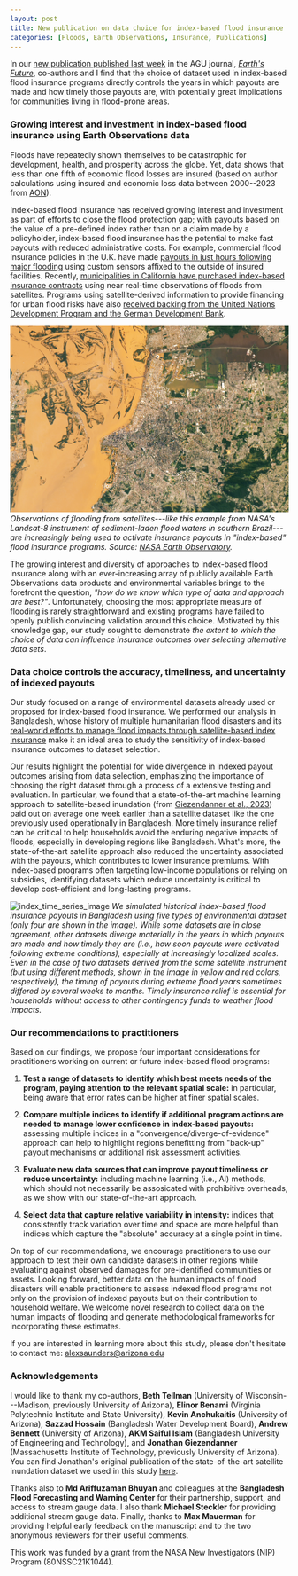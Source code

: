 ```yaml
---
layout: post
title: New publication on data choice for index-based flood insurance
categories: [Floods, Earth Observations, Insurance, Publications]
---
```


In our [new publication published last week](https://agupubs.onlinelibrary.wiley.com/doi/10.1029/2025EF005966?af=R) in the AGU journal, [_Earth's Future_](https://agupubs.onlinelibrary.wiley.com/journal/23284277), co-authors and I find that the choice of dataset used in index-based flood insurance programs directly controls the years in which payouts are made and how timely those payouts are, with potentially great implications for communities living in flood-prone areas.

### Growing interest and investment in index-based flood insurance using Earth Observations data

Floods have repeatedly shown themselves to be catastrophic for development, health, and prosperity across the globe. Yet, data shows that less than one fifth of economic flood losses are insured (based on author calculations using insured and economic loss data between 2000--2023 from [AON](https://www.aon.com/en/insights/reports/climate-and-catastrophe-report)). 

Index-based flood insurance has received growing interest and investment as part of efforts to close the flood protection gap; with payouts based on the value of a pre-defined index rather than on a claim made by a policyholder, index-based flood insurance has the potential to make fast payouts with reduced administrative costs. For example, commercial flood insurance policies in the U.K. have made [payouts in just hours following major flooding](https://floodflash.co/floodflash-pay-claim-in-under-4-hours/) using custom sensors affixed to the outside of insured facilities. Recently, [municipalities in California have purchased index-based insurance contracts](https://www.bloomberg.com/news/features/2025-03-11/a-bay-area-city-pioneers-urban-scale-insurance-for-climate-disasters) using near real-time observations of floods from satellites. Programs using satellite-derived information to provide financing for urban flood risks have also [received backing from the United Nations Development Program and the German Development Bank](https://irff.undp.org/press-releases/public-private-partnership-develop-flood-insurance-and-build-financial-resilience).

![satellite_floods_brazil](../images/satellite_floods_brazil.jpg "floods observed by satellite")
_Observations of flooding from satellites---like this example from NASA's Landsat-8 instrument of sediment-laden flood waters in southern Brazil---are increasingly being used to activate insurance payouts in "index-based" flood insurance programs. Source: [NASA Earth Observatory](https://earthobservatory.nasa.gov/images/152795/floods-engulf-porto-alegre)._

The growing interest and diversity of approaches to index-based flood insurance along with an ever-increasing array of publicly available Earth Observations data products and environmental variables brings to the forefront the question, _"how do we know which type of data and approach are best?"_. Unfortunately, choosing the most appropriate measure of flooding is rarely straightforward and existing programs have failed to openly publish convincing validation around this choice. Motivated by this knowledge gap, our study sought to demonstrate _the extent to which the choice of data can influence insurance outcomes over selecting alternative data sets_.

### Data choice controls the accuracy, timeliness, and uncertainty of indexed payouts

Our study focused on a range of environmental datasets already used or proposed for index-based flood insurance. We performed our analysis in Bangladesh, whose history of multiple humanitarian flood disasters and its [real-world efforts to manage flood impacts through satellite-based index insurance](https://green-delta.com/compensation-for-bangladeshs-farmers-hit-by-floods/) make it an ideal area to study the sensitivity of index-based insurance outcomes to dataset selection.

Our results highlight the potential for wide divergence in indexed payout outcomes arising from data selection, emphasizing the importance of choosing the right dataset through a process of a extensive testing and evaluation. In particular, we found that a state-of-the-art machine learning approach to satellite-based inundation (from [Giezendanner et al., 2023](https://openaccess.thecvf.com/content/CVPR2023W/EarthVision/html/Giezendanner_Inferring_the_Past_A_Combined_CNN-LSTM_Deep_Learning_Framework_To_CVPRW_2023_paper.html)) paid out on average one week earlier than a satellite dataset like the one previously used operationally in Bangladesh. More timely insurance relief can be critical to help households avoid the enduring negative impacts of floods, especially in developing regions like Bangladesh. What's more, the state-of-the-art satellite approach also reduced the uncertainty associated with the payouts, which contributes to lower insurance premiums. With index-based programs often targeting low-income populations or relying on subsidies, identifying datasets which reduce uncertainty is critical to develop cost-efficient and long-lasting programs.

![index_time_series_image](../images/index_insurance_floods_time_series.jpg "indices")
_We simulated historical index-based flood insurance payouts in Bangladesh using five types of environmental dataset (only four are shown in the image). While some datasets are in close agreement, other datasets diverge materially in the years in which payouts are made and how timely they are (i.e., how soon payouts were activated following extreme conditions), especially at increasingly localized scales. Even in the case of two datasets derived from the same satellite instrument (but using different methods, shown in the image in yellow and red colors, respectively), the timing of payouts during extreme flood years sometimes differed by several weeks to months. Timely insurance relief is essential for households without access to other contingency funds to weather flood impacts._

### Our recommendations to practitioners 

Based on our findings, we propose four important considerations for practitioners working on current or future index-based flood programs:

1) **Test a range of datasets to identify which best meets needs of the program, paying attention to the relevant spatial scale:** in particular, being aware that error rates can be higher at finer spatial scales.

2) **Compare multiple indices to identify if additional program actions are needed to manage lower confidence in index-based payouts:** assessing multiple indices in a "convergence/diverge-of-evidence" approach can help to highlight regions benefitting from "back-up" payout mechanisms or additional risk assessment activities.

3) **Evaluate new data sources that can improve payout timeliness or reduce uncertainty:** including machine learning (i.e., AI) methods, which should not necessarily be assosicated with prohibitive overheads, as we show with our state-of-the-art approach.

4) **Select data that capture relative variability in intensity:** indices that consistently track variation over time and space are more helpful than indices which capture the "absolute" accuracy at a single point in time.

On top of our recommendations, we encourage practitioners to use our approach to test their own candidate datasets in other regions while evaluating against observed damages for pre-identified communities or assets. Looking forward, better data on the human impacts of flood disasters will enable practitioners to assess indexed flood programs not only on the provision of indexed payouts but on their contribution to household welfare. We welcome novel research to collect data on the human impacts of flooding and generate methodological frameworks for incorporating these estimates.

If you are interested in learning more about this study, please don't hesitate to contact me: [alexsaunders@arizona.edu](alexsaunders@arizona.edu)

### Acknowledgements

I would like to thank my co-authors, **Beth Tellman** (University of Wisconsin---Madison, previously University of Arizona), **Elinor Benami** (Virginia Polytechnic Institute and State University), **Kevin Anchukaitis** (University of Arizona), **Sazzad Hossain** (Bangladesh Water Development Board), **Andrew Bennett** (University of Arizona), **AKM Saiful Islam** (Bangladesh University of Engineering and Technology), and **Jonathan Giezendanner** (Massachusetts Institute of Technology, previously University of Arizona). You can find Jonathan's original publication of the state-of-the-art satellite inundation dataset we used in this study [here](https://openaccess.thecvf.com/content/CVPR2023W/EarthVision/html/Giezendanner_Inferring_the_Past_A_Combined_CNN-LSTM_Deep_Learning_Framework_To_CVPRW_2023_paper.html). 

Thanks also to **Md Ariffuzaman Bhuyan** and colleagues at the **Bangladesh Flood Forecasting and Warning Center** for their partnership, support, and access to stream gauge data. I also thank **Michael Steckler** for providing additional stream gauge data. Finally, thanks to **Max Mauerman** for providing helpful early feedback on the manuscript and to the two anonymous reviewers for their useful comments.

This work was funded by a grant from the NASA New Investigators (NIP) Program (80NSSC21K1044).



